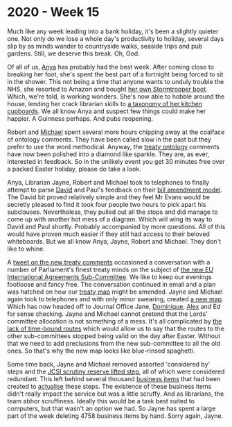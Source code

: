 # 2020 - Week 15

Much like any week leading into a bank holiday, it's been a slightly quieter one. Not only do we lose a whole day's productivity to holiday, several days slip by as minds wander to countryside walks, seaside trips and pub gardens. Still, we deserve this break. Oh, God.

Of all of us, [Anya](https://twitter.com/bitten_) has probably had the best week. After coming close to breaking her foot, she's spent the best part of a fortnight being forced to sit in the shower. This not being a time that anyone wants to unduly trouble the NHS, she resorted to Amazon and bought [her own Stormtrooper boot](https://twitter.com/bitten_/status/1247178995826819073). Which, we're told, is working wonders. She's now able to hobble around the house, lending her crack librarian skills to [a taxonomy of her kitchen cupboards](https://twitter.com/bitten_/status/1248190790301605888). We all know Anya and suspect few things could make her happier. A Guinness perhaps. And pubs reopening.

Robert and [Michael](https://twitter.com/fantasticlife) spent several more hours chipping away at the coalface of ontology comments. They have been called slow in the past but they prefer to use the word methodical. Anyway, the [treaty ontology](https://ukparliament.github.io/ontologies/treaty/treaty-ontology.html) comments have now been polished into a diamond like sparkle. They are, as ever, interested in feedback. So in the unlikely event you get 30 minutes free over a packed Easter holiday, please do take a look.

Anya, Librarian Jayne, Robert and Michael took to telephones to finally attempt to parse [David](https://twitter.com/clerkly) and Paul's feedback on their [bill amendment model](https://github.com/ukparliament/ontologies/blob/master/procedure/flowcharts/bills/amendments/amendment.pdf). The David bit proved relatively simple and they feel Mr Evans would be secretly pleased to find it took four people two hours to pick apart his subclauses. Nevertheless, they pulled out all the stops and did manage to come up with another hot mess of a diagram. Which will wing its way to David and Paul shortly. Probably accompanied by more questions. All of this would have proven much easier if they still had access to their beloved whiteboards. But we all know Anya, Jayne, Robert and Michael. They don't like to whine.

A [tweet on the new treaty comments](https://twitter.com/fantasticlife/status/1247528101120053250) occasioned a conversation with a number of Parliament's finest treaty minds on the subject of [the new EU International Agreements Sub-Committee](https://www.politicshome.com/thehouse/article/the-treaties-subcommittee-will-be-vital-in-ensuring-trade-deals-and-international-agreements-are-scrutinised). We like to keep our evenings footloose and fancy free. The conversation continued in email and a plan was hatched on how our [treaty map](https://ukparliament.github.io/ontologies/procedure/flowcharts/crag-treaties/crag-treaties.pdf) might be amended. Jayne and Michael again took to telephones and with only minor swearing, created [a new map](https://github.com/ukparliament/ontologies/blob/master/procedure/flowcharts/crag-treaties/crag-treaties-play-pen.pdf). Which has now headed off to Journal Office Jane, [Dominique](https://twitter.com/graciado), [Alex](https://twitter.com/AlexanderHorne1) and Ed for sense checking. Jayne and Michael cannot pretend that the Lords' committee allocation is not something of a mess. It's all complicated by [the lack of time-bound routes](https://trello.com/c/CDGB80DD/57-time-bound-routes) which would allow us to say that the routes to the other sub-committees stopped being valid on the day after Easter. Without that we need to add preclusions from the new sub-committee to all the old ones. So that's why the new map looks like blue-rinsed spaghetti.

Some time back, Jayne and Michael removed assorted 'considered by' steps and the [JCSI scrutiny reserve lifted step](https://trello.com/c/4wgUahnQ/69-jcsi-lifted), all of which were considered redundant. This left behind several thousand [business items](https://ukparliament.github.io/ontologies/procedure/procedure-ontology.html#d4e248) that had been created to [actualise](https://ukparliament.github.io/ontologies/procedure/procedure-ontology.html#d4e382) these steps. The existence of these business items didn't really impact the service but was a little scruffy. And as librarians, the team abhor scruffiness. Ideally this would be a task best suited to computers, but that wasn't an option we had. So Jayne has spent a large part of the week deleting 4758 business items by hand. Sorry again, Jayne.